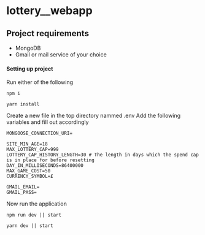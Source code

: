 # lottery__webapp

## Project requirements
- MongoDB
- Gmail or mail service of your choice

#### Setting up project

Run either of the following
```
npm i

yarn install
```

Create a new file in the top directory nammed .env
Add the following variables and fill out accordingly

```
MONGOOSE_CONNECTION_URI=

SITE_MIN_AGE=18
MAX_LOTTERY_CAP=999
LOTTERY_CAP_HISTORY_LENGTH=30 # The length in days which the spend cap is in place for before resetting
DAY_IN_MILLISECONDS=86400000
MAX_GAME_COST=50
CURRENCY_SYMBOL=£

GMAIL_EMAIL=
GMAIL_PASS=
```

Now run the application
```
npm run dev || start

yarn dev || start
```
